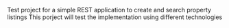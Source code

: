 Test project for a simple REST application to create and search property listings
This porject will test the implementation using different technologies
